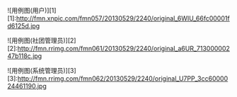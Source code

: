 ![用例图(用户)][1]
[1]:http://fmn.xnpic.com/fmn057/20130529/2240/original_6WIU_66fc00001fd6125d.jpg

![用例图(社团管理员)][2]
[2]:http://fmn.rrimg.com/fmn061/20130529/2240/original_a6UR_71300000247b118c.jpg


![用例图(系统管理员)][3]
[3]:http://fmn.rrimg.com/fmn062/20130529/2240/original_U7PP_3cc6000024461190.jpg
